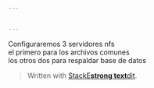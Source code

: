 ```yaml
---


---
```


<p>Configuraremos 3 servidores nfs<br>
el primero para los archivos comunes<br>
los otros dos para respaldar base de datos</p>
<blockquote>
<p>Written with <a href="https://stackedit.io/">StackE<strong>strong text</strong>dit</a>.</p>
</blockquote>

